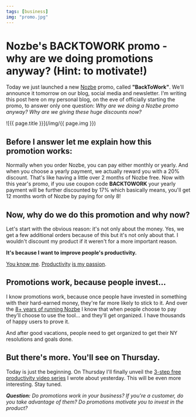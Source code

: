 ```yaml
---
tags: [business]
img: "promo.jpg"
---
```


# Nozbe's BACKTOWORK promo - why are we doing promotions anyway? (Hint: to motivate!)

Today we just launched a new [Nozbe][n] promo, called **"BackToWork"**. We'll announce it tomorrow on our blog, social media and newsletter. I'm writing this post here on my personal blog, on the eve of officially starting the promo, to answer only one question: *Why are we doing a Nozbe promo anyway? Why are we giving these huge discounts now?*

<!--More-->

![{{ page.title }}](/img/{{ page.img }})

## Before I answer let me explain how this promotion works:

Normally when you order Nozbe, you can pay either monthly or yearly. And when you choose a yearly payment, we actually reward you with a 20% discount. That's like having a little over 2 months of Nozbe free. Now with this year's promo, if you use coupon code **BACKTOWORK** your yearly payment will be further discounted by 17% which basically means, you'll get 12 months worth of Nozbe by paying for only 8!

## Now, why do we do this promotion and why now?

Let's start with the obvious reason: it's not only about the money. Yes, we get a few additional orders because of this but it's not only about that. I wouldn't discount my product if it weren't for a more important reason.

**It's because I want to improve people's productivity.**

[You know me](/about/). [Productivity](/productivity/) [is my passion](https://sliwinski.com/passion).

## Promotions work, because people invest...

I know promotions work, because once people have invested in something with their hard-earned money, they're far more likely to stick to it. And over the [8+ years of running Nozbe](https://sliwinski.com/8nozbe) I know that when people choose to pay they'll choose to use the tool... and they'll get organized. I have thousands of happy users to prove it.

And after good vacations, people need to get organized to get their NY resolutions and goals done.

## But there's more. You'll see on Thursday.

Today is just the beginning. On Thursday I'll finally unveil the [3-step free productivity video series](https://sliwinski.com/inbox-start) I wrote about yesterday. This will be even more interesting. Stay tuned.

***Question:*** *Do promotions work in your business? If you're a customer, do you take advantage of them? Do promotions motivate you to invest in the product?*

[promo]: https://nozbe.com/buy/?campaign=sliwinski&code=BACKTOWORK
[i]: http://iMagazine.pl
[d]: http://db.tt/kD7Liux
[e]: /how-i-use-evernote
[p]: /passion
[n]: https://michael.gratis/nozbe
[io]: https://michael.gratis/ipadonly/
[pm]: http://productivemag.com/
[s]: /show
[t]: http://twitter.com/MSliwinski